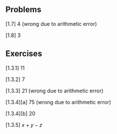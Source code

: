## Problems

[1.7] $4$ (wrong due to arithmetic error)

[1.8] $3$

## Exercises

[1.3.1] $11$

[1.3.2] $7$

[1.3.3] $21$ (wrong due to arithmetic error)

[1.3.4][a] $75$ (wrong due to arithmetic error)

[1.3.4][b] $20$

[1.3.5] $x + y - z$
